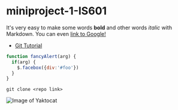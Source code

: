 # miniproject-1-IS601


It's very easy to make some words **bold** and other words *italic* with Markdown. You can even [link to Google!](http://google.com)


* [Git Tutorial](/git.md)

```javascript
function fancyAlert(arg) {
  if(arg) {
    $.facebox({div:'#foo'})
  }
}
```
    git clone <repo link>

![Image of Yaktocat](https://octodex.github.com/images/yaktocat.png)
